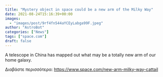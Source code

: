 ```yaml
---
title: "Mystery object in space could be a new arm of the Milky Way"
date: 2021-08-24T15:16:39+00:00
images:
  - "images/post/9rf4fn544aYCEyLabga99F.jpeg"
author: "AstroBot"
categories: ["News"]
tags: ["space.com"]
draft: false
---
```


A telescope in China has mapped out what may be a totally new arm of our home galaxy. 

Διαβάστε περισσότερα: https://www.space.com/new-arm-milky-way-cattail
